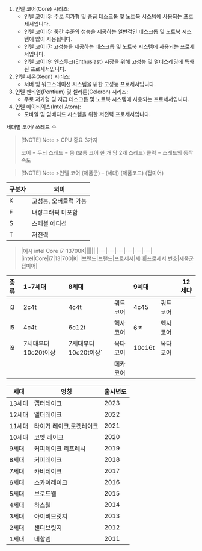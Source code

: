 
1. 인텔 코어(Core) 시리즈:
    - 인텔 코어 i3: 주로 저가형 및 중급 데스크톱 및 노트북 시스템에 사용되는 프로세서입니다.
    - 인텔 코어 i5: 중간 수준의 성능을 제공하는 일반적인 데스크톱 및 노트북 시스템에 많이 사용됩니다.
    - 인텔 코어 i7: 고성능을 제공하는 데스크톱 및 노트북 시스템에 사용되는 프로세서입니다.
    - 인텔 코어 i9: 엔스루크(Enthusiast) 시장을 위해 고성능 및 멀티스레딩에 특화된 프로세서입니다.
2. 인텔 제온(Xeon) 시리즈:
    - 서버 및 워크스테이션 시스템을 위한 고성능 프로세서입니다.
3. 인텔 펜티엄(Pentium) 및 셀러론(Celeron) 시리즈:
    - 주로 저가형 및 저급 데스크톱 및 노트북 시스템에 사용되는 프로세서입니다.
4. 인텔 에이티엑스(Intel Atom):
    - 모바일 및 임베디드 시스템을 위한 저전력 프로세서입니다.


세대별 코어/ 쓰레드 수 

> [!NOTE] Note > CPU 중요 3가지
> 
> 
> 코어 = 두뇌
스레드 = 몸 (보통 코어 한 개 당 2개 스레드)
클럭 = 스레드의 동작속도


> [!NOTE] Note >인텔 코어 (제품군) – (세대) (제품코드) (접미어)  
>
| 구분자 | 의미           |
| --- | ------------ |
| K   | 고성능, 오버클럭 가능 |
| F   | 내장그래픽 미포함    |
| S   | 스페셜 에디션      |
| T   | 저전력          | 
>
>|예시 intel Core i7-13700K||||||
|---|---|---|---|---|---|
|intel|Core|i7|13|700|K|
|브랜드|브랜드|프로세서|세대|프로세서 번호|제품군 접미어|



| 종류  | 1~7세대          | 8세대             |      | 9세대    |      | 12세댜 |
| :-- | :------------- | :-------------- | ---- | :----- | ---- | ---- |
| i3  | 2c4t           | 4c4t            | 쿼드코어 | 4c45   | 쿼드코어 |      |
| i5  | 4c4t           | 6c12t           | 헥사코어 | 6ㅊ     | 헥사코어 |      |
| i9  | 7세대부터 10c20t이상 | 7세대부터 10c20t이상` | 옥타코어 | 10c16t | 옥타코어 |      |
|     |                |                 | 데카코어 |        |      |      |


|세대|명칭|출시년도|
|---|---|---|
|13세대|랩터레이크|2023|
|12세대|엘더레이크|2022|
|11세대|타이거 레이크,로켓레이크|2021|
|10세대|코멧 레이크|2020|
|9세대|커피레이크 리프레시|2019|
|8세대|커피레이크|2018|
|7세대|카비레이크|2017|
|6세대|스카이레이크|2016|
|5세대|브로드웰|2015|
|4세대|하스웰|2014|
|3세대|아이비브릿지|2013|
|2세대|샌디브릿지|2012|
|1세대|네할렘|2011|